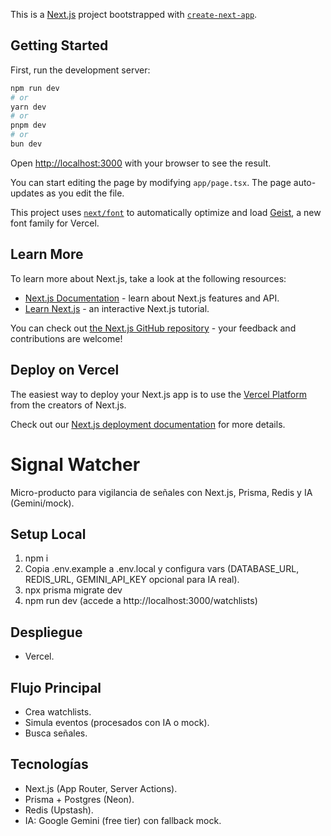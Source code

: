 This is a [Next.js](https://nextjs.org) project bootstrapped with [`create-next-app`](https://nextjs.org/docs/app/api-reference/cli/create-next-app).

## Getting Started

First, run the development server:

```bash
npm run dev
# or
yarn dev
# or
pnpm dev
# or
bun dev
```

Open [http://localhost:3000](http://localhost:3000) with your browser to see the result.

You can start editing the page by modifying `app/page.tsx`. The page auto-updates as you edit the file.

This project uses [`next/font`](https://nextjs.org/docs/app/building-your-application/optimizing/fonts) to automatically optimize and load [Geist](https://vercel.com/font), a new font family for Vercel.

## Learn More

To learn more about Next.js, take a look at the following resources:

- [Next.js Documentation](https://nextjs.org/docs) - learn about Next.js features and API.
- [Learn Next.js](https://nextjs.org/learn) - an interactive Next.js tutorial.

You can check out [the Next.js GitHub repository](https://github.com/vercel/next.js) - your feedback and contributions are welcome!

## Deploy on Vercel

The easiest way to deploy your Next.js app is to use the [Vercel Platform](https://vercel.com/new?utm_medium=default-template&filter=next.js&utm_source=create-next-app&utm_campaign=create-next-app-readme) from the creators of Next.js.

Check out our [Next.js deployment documentation](https://nextjs.org/docs/app/building-your-application/deploying) for more details.

# Signal Watcher

Micro-producto para vigilancia de señales con Next.js, Prisma, Redis y IA (Gemini/mock).

## Setup Local
1. npm i
2. Copia .env.example a .env.local y configura vars (DATABASE_URL, REDIS_URL, GEMINI_API_KEY opcional para IA real).
3. npx prisma migrate dev
4. npm run dev (accede a http://localhost:3000/watchlists)

## Despliegue
- Vercel.

## Flujo Principal
- Crea watchlists.
- Simula eventos (procesados con IA o mock).
- Busca señales.

## Tecnologías
- Next.js (App Router, Server Actions).
- Prisma + Postgres (Neon).
- Redis (Upstash).
- IA: Google Gemini (free tier) con fallback mock.